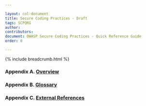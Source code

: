 ```yaml
---

layout: col-document
title: Secure Coding Practices - Draft
tags: SCPQRG
author:
contributors:
document: OWASP Secure Coding Practices - Quick Reference Guide
order: 0

---
```


{% include breadcrumb.html %}
### Appendix A. [Overview](03-overview.md)

### Appendix B. [Glossary](05-glossary.md)

### Appendix C. [External References](07-references.md)
